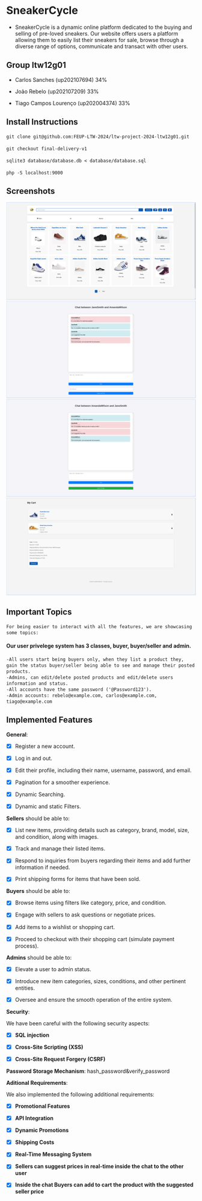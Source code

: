 # SneakerCycle

- SneakerCycle is a dynamic online platform dedicated to the buying and selling of pre-loved sneakers. Our website offers users a platform allowing them to easily list their sneakers for sale, browse through a diverse range of options, communicate and transact with other users. 

## Group ltw12g01

- Carlos Sanches (up202107694) 34%

- João Rebelo (up202107209) 33%

- Tiago Campos Lourenço (up202004374) 33%



## Install Instructions

    git clone git@github.com:FEUP-LTW-2024/ltw-project-2024-ltw12g01.git

    git checkout final-delivery-v1

    sqlite3 database/database.db < database/database.sql

    php -S localhost:9000



## Screenshots

![Index Page Screenshot](screenshots/screen1.png)
![Chat Seller-Side](screenshots/chat_seller.png)
![Chat Buyer-Side](screenshots/chat_buyer.png)
![Cart Page](screenshots/cart.png)


## Important Topics
    For being easier to interact with all the features, we are showcasing some topics:
#### Our user privelege system has 3 classes, buyer,  buyer/seller and admin.
    -All users start being buyers only, when they list a product they, gain the status buyer/seller being able to see and manage their posted products.
    -Admins, can edit/delete posted products and edit/delete users information and status.
    -All accounts have the same password ('@Password123').
    -Admin accounts: rebelo@example.com, carlos@example.com, tiago@example.com

## Implemented Features

**General**:



- [X] Register a new account.

- [X] Log in and out.

- [X] Edit their profile, including their name, username, password, and email.

- [X] Pagination for a smoother experience.

- [X] Dynamic Searching.

- [X] Dynamic and static Filters.



**Sellers**  should be able to:



- [X] List new items, providing details such as category, brand, model, size, and condition, along with images.

- [X] Track and manage their listed items.

- [X] Respond to inquiries from buyers regarding their items and add further information if needed.

- [X] Print shipping forms for items that have been sold.



**Buyers**  should be able to:



- [X] Browse items using filters like category, price, and condition.

- [X] Engage with sellers to ask questions or negotiate prices.

- [X] Add items to a wishlist or shopping cart.

- [X] Proceed to checkout with their shopping cart (simulate payment process).



**Admins**  should be able to:



- [X] Elevate a user to admin status.

- [X] Introduce new item categories, sizes, conditions, and other pertinent entities.

- [X] Oversee and ensure the smooth operation of the entire system.



**Security**:

We have been careful with the following security aspects:



- [X] **SQL injection**

- [X] **Cross-Site Scripting (XSS)**

- [X] **Cross-Site Request Forgery (CSRF)**



**Password Storage Mechanism**: hash_password&verify_password



**Aditional Requirements**:

We also implemented the following additional requirements:

- [X] **Promotional Features**

- [X] **API Integration**

- [X] **Dynamic Promotions**

- [X] **Shipping Costs**

- [X] **Real-Time Messaging System**

- [X] **Sellers can suggest prices in real-time inside the chat to the other user**

- [X] **Inside the chat Buyers can add to cart the product with the suggested seller price**
